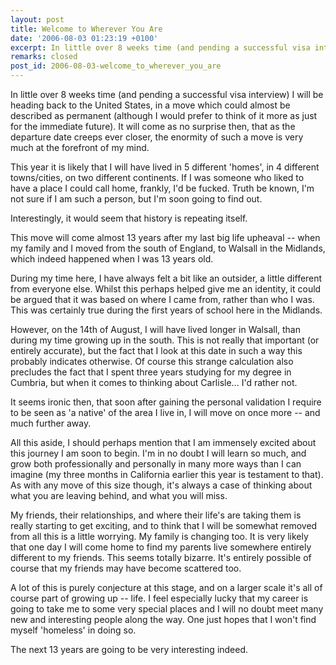 ```yaml
---
layout: post
title: Welcome to Wherever You Are
date: '2006-08-03 01:23:19 +0100'
excerpt: In little over 8 weeks time (and pending a successful visa interview) I will be heading back to the United States.
remarks: closed
post_id: 2006-08-03-welcome_to_wherever_you_are
---
```

In little over 8 weeks time (and pending a successful visa interview) I will be heading back to the United States, in a move which could almost be described as permanent (although I would prefer to think of it more as just for the immediate future). It will come as no surprise then, that as the departure date creeps ever closer, the enormity of such a move is very much at the forefront of my mind.

This year it is likely that I will have lived in 5 different 'homes', in 4 different towns/cities, on two different continents. If I was someone who liked to have a place I could call home, frankly, I'd be fucked. Truth be known, I'm not sure if I am such a person, but I'm soon going to find out.

Interestingly, it would seem that history is repeating itself.

This move will come almost 13 years after my last big life upheaval -- when my family and I moved from the south of England, to Walsall in the Midlands, which indeed happened when I was 13 years old. 

During my time here, I have always felt a bit like an outsider, a little different from everyone else. Whilst this perhaps helped give me an identity, it could be argued that it was based on where I came from, rather than who I was. This was certainly true during the first years of school here in the Midlands.

However, on the 14th of August, I will have lived longer in Walsall, than during my time growing up in the south. This is not really that important (or entirely accurate), but the fact that I look at this date in such a way this probably indicates otherwise. Of course this strange calculation also precludes the fact that I spent three years studying for my degree in Cumbria, but when it comes to thinking about Carlisle... I'd rather not.

It seems ironic then, that soon after gaining the personal validation I require to be seen as 'a native' of the area I live in, I will move on once more -- and much further away.

All this aside, I should perhaps mention that I am immensely excited about this journey I am soon to begin. I'm in no doubt I will learn so much, and grow both professionally and personally in many more ways than I can imagine (my three months in California earlier this year is testament to that). As with any move of this size though, it's always a case of thinking about what you are leaving behind, and what you will miss.

My friends, their relationships, and where their life's are taking them is really starting to get exciting, and to think that I will be somewhat removed from all this is a little worrying. My family is changing too. It is very likely that one day I will come home to find my parents live somewhere entirely different to my friends. This seems totally bizarre. It's entirely possible of course that my friends may have become scattered too.

A lot of this is purely conjecture at this stage, and on a larger scale it's all of course part of growing up  --  life. I feel especially lucky that my career is going to take me to some very special places and I will no doubt meet many new and interesting people along the way. One just hopes that I won't find myself 'homeless' in doing so.

The next 13 years are going to be very interesting indeed.